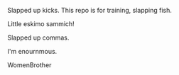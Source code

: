 Slapped up kicks. This repo is for training, slapping fish.

Little eskimo sammich!

Slapped up commas.

I'm enournmous.

WomenBrother
